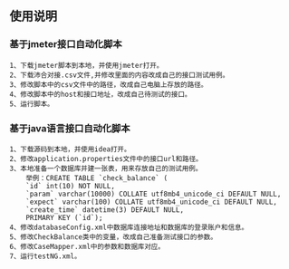 使用说明
-----------------
### 基于jmeter接口自动化脚本
    1、下载jmeter脚本到本地，并使用jmeter打开。
    2、下载沛合对接.csv文件,并修改里面的内容改成自己的接口测试用例。
    3、修改脚本中的csv文件中的路径，改成自己电脑上存放的路径。
    4、修改脚本中的host和接口地址，改成自己待测试的接口。
    5、运行脚本。

### 基于java语言接口自动化脚本
    1、下载源码到本地，并使用idea打开。
    2、修改application.properties文件中的接口url和路径。
    3、本地准备一个数据库并建一张表，用来存放自己的测试用例。
        举例：CREATE TABLE `check_balance` (
        `id` int(10) NOT NULL,
        `param` varchar(10000) COLLATE utf8mb4_unicode_ci DEFAULT NULL,
        `expect` varchar(100) COLLATE utf8mb4_unicode_ci DEFAULT NULL,
        `create_time` datetime(3) DEFAULT NULL,
        PRIMARY KEY (`id`);
    4、修改databaseConfig.xml中数据库连接地址和数据库的登录账户和信息。
    5、修改CheckBalance类中的变量，改成自己准备测试接口的参数。
    6、修改CaseMapper.xml中的参数和数据库对应。
    7、运行testNG.xml。


